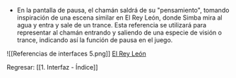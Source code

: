  
+ En la pantalla de pausa, el chamán saldrá de su "pensamiento", tomando inspiración de una escena similar en El Rey León, donde Simba mira al agua y entra y sale de un trance. Esta referencia se utilizará para representar al chamán entrando y saliendo de una especie de visión o trance, indicando así la función de pausa en el juego.

![[Referencias de interfaces 5.png]]
[El Rey León](https://www.youtube.com/watch?v=1UDBcAxeP9U&ab_channel=pablo5179)

Regresar: [[1. Interfaz - Índice]]